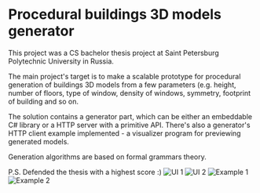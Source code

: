 # Procedural buildings 3D models generator

This project was a CS bachelor thesis project at Saint Petersburg Polytechnic University in Russia. 

The main project's target is to make a scalable prototype for procedural generation of buildings 3D models 
from a few parameters (e.g. height, number of floors, type of window, density of windows, symmetry, footprint of building and so on. 

The solution contains a generator part, which can be either an embeddable C# library or a HTTP server with a primitive API.
There's also a generator's HTTP client example implemented - a visualizer program for previewing generated models.

Generation algorithms are based on formal grammars theory. 

P.S. Defended the thesis with a highest score :)
![UI 1](https://www.upwork.com/att/download/portfolio/persons/uid/908759382239354880/profile/projects/files/1267516845439918080)
![UI 2](https://www.upwork.com/att/download/portfolio/persons/uid/908759382239354880/profile/projects/files/1267525477159268352)
![Example 1](https://www.upwork.com/att/download/portfolio/persons/uid/908759382239354880/profile/projects/files/1267525238572765184)
![Example 2](https://www.upwork.com/att/download/portfolio/persons/uid/908759382239354880/profile/projects/files/1269261368473210880)
